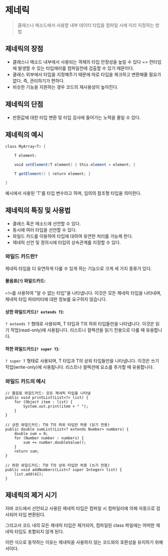 # 제네릭
> 클래스나 메소드에서 사용할 내부 데이터 타입을 컴파일 시에 미리 지정하는 방법

## 제네릭의 장점
- 클래스나 메소드 내부에서 사용되는 객체의 타입 안정성을 높일 수 있다 => 런타임에 발생할 수 있는 타입에러를 컴파일전에 검출할 수 있기 때문이다.
- 클래스 외부에서 타입을 지정해주기 때문에 따로 타입을 체크하고 변환해줄 필요가 없다. 즉, 관리하기가 편하다.
- 비슷한 기능을 지원하는 경우 코드의 재사용성이 높아진다.
## 제네릭의 단점
- 반환값에 대한 타입 변환 및 타입 검사에 들어가는 노력을 줄일 수 있다.

## 제네릭의 예시
```java
class MyArray<T> {

    T element;

    void setElement(T element) { this.element = element; }

    T getElement() { return element; }

}
```
예시에서 사용된 'T'를 타입 변수라고 하며, 임의의 참조형 타입을 의미한다.

## 제네릭의 특징 및 사용법
- 클래스 혹은 메소드에 선언할 수 있다.
- 동시에 여러 타입을 선언할 수 있다.
- 와일드 카드를 이용하여 타입에 대하여 유연한 처리를 가능케 한다.
- 제네릭 선언 및 정의시에 타입의 상속관계를 지정할 수 있다.

### 와일드 카드란?
제네릭 타입을 더 유연하게 다룰 수 있게 하는 기능으로 크게 세 가지 종류가 있다.

#### 물음표(`?`) 와일드카드:
`<?>`를 사용하여 "알 수 없는 타입"을 나타냅니다. 이것은 모든 제네릭 타입을 나타내며, 제네릭 타입 파라미터에 대한 정보를 요구하지 않습니다.
    
#### 상한 와일드카드(`? extends T`):
`? extends T` 형태로 사용되며, T 타입과 T의 하위 타입들만을 나타냽니다. 이것은 읽기 작업(read-only)에 사용됩니다. 리스트나 컬렉션을 읽기 전용으로 다룰 때 유용합니다.
    
#### 하한 와일드카드(`? super T`):
`? super T` 형태로 사용되며, T 타입과 T의 상위 타입들만을 나타냅니다. 이것은 쓰기 작업(write-only)에 사용됩니다. 리스트나 컬렉션에 요소를 추가할 때 유용합니다.
### 와일드 카드의 예시
```
// 물음표 와일드카드: 모든 제네릭 타입을 나타냄
public void printList(List<?> list) {
    for (Object item : list) {
        System.out.print(item + " ");
    }
}

// 상한 와일드카드: T와 T의 하위 타입만 허용 (읽기 전용)
public double sumList(List<? extends Number> numbers) {
    double sum = 0;
    for (Number number : numbers) {
        sum += number.doubleValue();
    }
    return sum;
}

// 하한 와일드카드: T와 T의 상위 타입만 허용 (쓰기 전용)
public void addNumbers(List<? super Integer> list) {
    list.add(42);
}
```

## 제네릭의 제거 시기
자바 코드에서 선언되고 사용된 제네릭 타입은 컴파일 시 컴파일러에 의해 자동으로 검사되어 타입 변환된다.

그리고서 코드 내의 모든 제네릭 타입은 제거되어, 컴파일된 class 파일에는 어떠한 제네릭 타입도 포함되지 않게 된다.

이런 식으로 동작하는 이유는 제네릭을 사용하지 않는 코드와의 호환성을 유지하기 위해서이다.